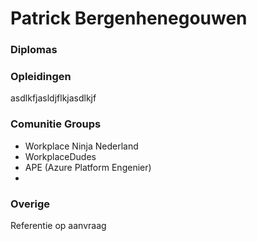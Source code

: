 # Patrick Bergenhenegouwen



### Diplomas

### Opleidingen

asdlkfjasldjflkjasdlkjf

### Comunitie Groups

- Workplace Ninja Nederland
- WorkplaceDudes
- APE (Azure Platform Engenier)
-

### Overige

Referentie op aanvraag